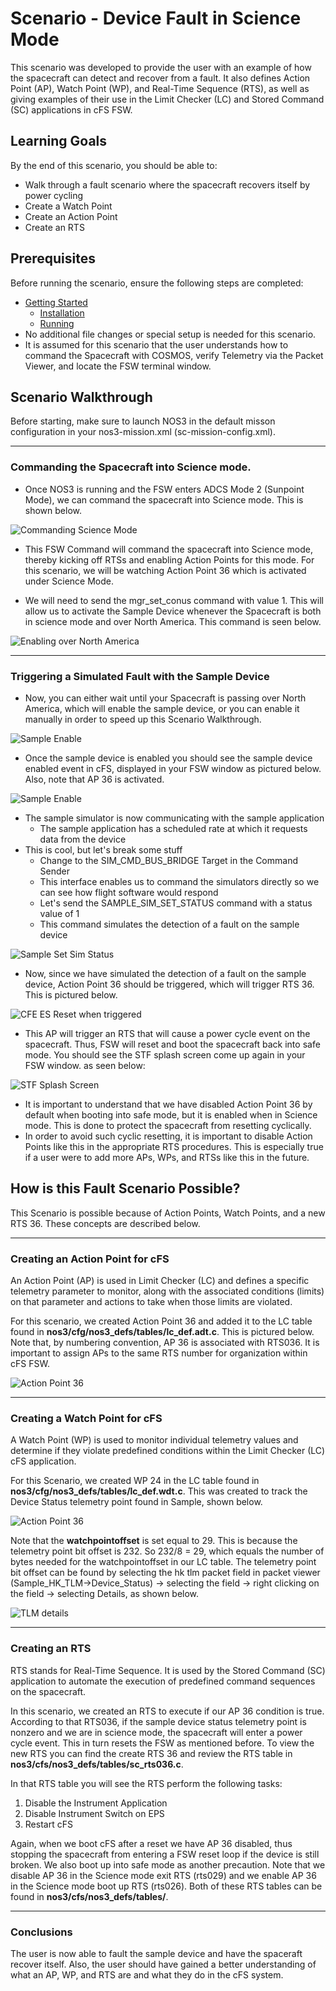 # Scenario - Device Fault in Science Mode

This scenario was developed to provide the user with an example of how the spacecraft can detect and recover from a fault. It also defines Action Point (AP), Watch Point (WP), and Real-Time Sequence (RTS), as well as giving examples of their use in the Limit Checker (LC) and Stored Command (SC) applications in cFS FSW.

## Learning Goals

By the end of this scenario, you should be able to:
* Walk through a fault scenario where the spacecraft recovers itself by power cycling
* Create a Watch Point
* Create an Action Point
* Create an RTS

## Prerequisites

Before running the scenario, ensure the following steps are completed:
* [Getting Started](./Getting_Started.md)
  * [Installation](./Getting_Started.md#installation)
  * [Running](./Getting_Started.md#running)
* No additional file changes or special setup is needed for this scenario.
* It is assumed for this scenario that the user understands how to command the Spacecraft with COSMOS, verify Telemetry via the Packet Viewer, and locate the FSW terminal window.

## Scenario Walkthrough
Before starting, make sure to launch NOS3 in the default misson configuration in your nos3-mission.xml (sc-mission-config.xml).

---
### Commanding the Spacecraft into Science mode.

* Once NOS3 is running and the FSW enters ADCS Mode 2 (Sunpoint Mode), we can command the spacecraft into Science mode.  This is shown below.

![Commanding Science Mode](./_static/scenario_fault_sample/setting_science_mode.png)

* This FSW Command will command the spacecraft into Science mode, thereby kicking off RTSs and enabling Action Points for this mode. For this scenario, we will be watching Action Point 36 which is activated under Science Mode.

* We will need to send the mgr_set_conus command with value 1. This will allow us to activate the Sample Device whenever the Spacecraft is both in science mode and over North America. This command is seen below.

![Enabling over North America](./_static/scenario_fault_sample/mgr_set_conus_1.png)

---
### Triggering a Simulated Fault with the Sample Device

* Now, you can either wait until your Spacecraft is passing over North America, which will enable the sample device, or you can enable it manually in order to speed up this Scenario Walkthrough.

![Sample Enable](./_static/scenario_fault_sample/sample_enable.png)

* Once the sample device is enabled you should see the sample device enabled event in cFS, displayed in your FSW window as pictured below. Also, note that AP 36 is activated.

![Sample Enable](./_static/scenario_fault_sample/sample_device_enabled_fsw_science.png)

* The sample simulator is now communicating with the sample application
  * The sample application has a scheduled rate at which it requests data from the device
* This is cool, but let's break some stuff
  * Change to the SIM_CMD_BUS_BRIDGE Target in the Command Sender
  * This interface enables us to command the simulators directly so we can see how flight software would respond
  * Let's send the SAMPLE_SIM_SET_STATUS command with a status value of 1
  * This command simulates the detection of a fault on the sample device

![Sample Set Sim Status](./_static/scenario_fault_sample/sample_device_status_1.png)

* Now, since we have simulated the detection of a fault on the sample device, Action Point 36 should be triggered, which will trigger RTS 36. This is pictured below.

![CFE ES Reset when triggered](./_static/scenario_fault_sample/cfe_es_reset.png)

* This AP will trigger an RTS that will cause a power cycle event on the spacecraft. Thus, FSW will reset and boot the spacecraft back into safe mode. You should see the STF splash screen come up again in your FSW window. as seen below:

![STF Splash Screen](./_static/scenario_fault_sample/stf1_splash_screen.png)

* It is important to understand that we have disabled Action Point 36 by default when booting into safe mode, but it is enabled when in Science mode. This is done to protect the spacecraft from resetting cyclically. 
* In order to avoid such cyclic resetting, it is important to disable Action Points like this in the appropriate RTS procedures.  This is especially true if a user were to add more APs, WPs, and RTSs like this in the future.


## How is this Fault Scenario Possible?

This Scenario is possible because of Action Points, Watch Points, and a new RTS 36. These concepts are described below.

---
### Creating an Action Point for cFS

An Action Point (AP) is used in Limit Checker (LC) and defines a specific telemetry parameter to monitor, along with the associated conditions (limits) on that parameter and actions to take when those limits are violated.

For this scenario, we created Action Point 36 and added it to the LC table found in **nos3/cfg/nos3_defs/tables/lc_def.adt.c**.  This is pictured below. Note that, by numbering convention, AP 36 is associated with RTS036. It is important to assign APs to the same RTS number for organization within cFS FSW.

![Action Point 36](./_static/scenario_fault_sample/ap_36.png)

---
### Creating a Watch Point for cFS

A Watch Point (WP) is used to monitor individual telemetry values and determine if they violate predefined conditions within the Limit Checker (LC) cFS application.

For this Scenario, we created WP 24 in the LC table found in **nos3/cfg/nos3_defs/tables/lc_def.wdt.c**. This was created to track the Device Status telemetry point found in Sample, shown below.

![Action Point 36](./_static/scenario_fault_sample/wp_24.png)

Note that the **watchpointoffset** is set equal to 29. This is because the telemetry point bit offset is 232. So 232/8 = 29, which equals the number of bytes needed for the watchpointoffset in our LC table.  The telemetry point bit offset can be found by selecting the hk tlm packet field in packet viewer (Sample_HK_TLM->Device_Status) -> selecting the field -> right clicking on the field -> selecting Details, as shown below.

![TLM details](./_static/scenario_fault_sample/Device_status_details_232.png)

---
### Creating an RTS

RTS stands for Real-Time Sequence. It is used by the Stored Command (SC) application to automate the execution of predefined command sequences on the spacecraft.

In this scenario, we created an RTS to execute if our AP 36 condition is true. According to that RTS036, if the sample device status telemetry point is nonzero and we are in science mode, the spacecraft will enter a power cycle event. This in turn resets the FSW as mentioned before. To view the new RTS you can find the create RTS 36 and review the RTS table in **nos3/cfs/nos3_defs/tables/sc_rts036.c**.

In that RTS table you will see the RTS perform the following tasks:
1. Disable the Instrument Application
2. Disable Instrument Switch on EPS
3. Restart cFS

Again, when we boot cFS after a reset we have AP 36 disabled, thus stopping the spacecraft from entering a FSW reset loop if the device is still broken. We also boot up into safe mode as another precaution.
Note that we disable AP 36 in the Science mode exit RTS (rts029) and we enable AP 36 in the Science mode boot up RTS (rts026). Both of these RTS tables can be found in **nos3/cfs/nos3_defs/tables/**.

---
### Conclusions

The user is now able to fault the sample device and have the spaceraft recover itself. Also, the user should have gained a better understanding of what an AP, WP, and RTS are and what they do in the cFS system.



